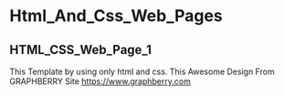 # Html_And_Css_Web_Pages
## HTML_CSS_Web_Page_1
This Template by using only html and css.
This Awesome Design From GRAPHBERRY Site https://www.graphberry.com
